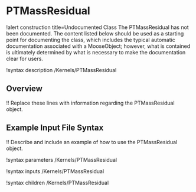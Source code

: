 # PTMassResidual

!alert construction title=Undocumented Class
The PTMassResidual has not been documented. The content listed below should be used as a starting point for
documenting the class, which includes the typical automatic documentation associated with a
MooseObject; however, what is contained is ultimately determined by what is necessary to make the
documentation clear for users.

!syntax description /Kernels/PTMassResidual

## Overview

!! Replace these lines with information regarding the PTMassResidual object.

## Example Input File Syntax

!! Describe and include an example of how to use the PTMassResidual object.

!syntax parameters /Kernels/PTMassResidual

!syntax inputs /Kernels/PTMassResidual

!syntax children /Kernels/PTMassResidual
